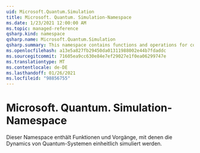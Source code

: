 ```yaml
---
uid: Microsoft.Quantum.Simulation
title: Microsoft. Quantum. Simulation-Namespace
ms.date: 1/23/2021 12:00:00 AM
ms.topic: managed-reference
qsharp.kind: namespace
qsharp.name: Microsoft.Quantum.Simulation
qsharp.summary: This namespace contains functions and operations for coherently simulating the dynamics of quantum systems.
ms.openlocfilehash: a13e5a827fb29450da01311988002e44b7fdaddc
ms.sourcegitcommit: 71605ea9cc630e84e7ef29027e1f0ea06299747e
ms.translationtype: MT
ms.contentlocale: de-DE
ms.lasthandoff: 01/26/2021
ms.locfileid: "98856755"
---
```

# <a name="microsoftquantumsimulation-namespace"></a>Microsoft. Quantum. Simulation-Namespace

Dieser Namespace enthält Funktionen und Vorgänge, mit denen die Dynamics von Quantum-Systemen einheitlich simuliert werden.

